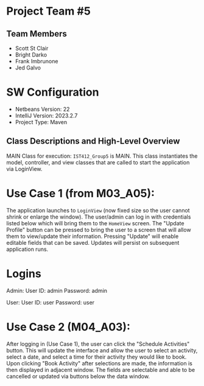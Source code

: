 # Project Team #5

## Team Members

- Scott St Clair
- Bright Darko
- Frank Imbrunone
- Jed Galvo

# SW Configuration

- Netbeans Version: 22
- IntelliJ Version: 2023.2.7
- Project Type: Maven

## Class Descriptions and High-Level Overview

MAIN Class for execution: `IST412_Group5` is MAIN. This class instantiates the model, controller, and view classes that are called to start the application via LoginView.

# Use Case 1 (from M03_A05):
The application launches to `LoginView` (now fixed size so the user cannot shrink or enlarge the window). 
The user/admin can log in with credentials listed below which will bring them to the `HomeView` screen.
The "Update Profile" button can be pressed to bring the user to a screen that will allow them to view/update their information. 
Pressing "Update" will enable editable fields that can be saved.
Updates will persist on subsequent application runs.

# Logins 
Admin:
User ID: admin
Password: admin

User:
User ID: user
Password: user

# Use Case 2 (M04_A03):
After logging in (Use Case 1), the user can click the "Schedule Activities" button.
This will update the interface and allow the user to select an activity, select a date, and select a time for their activity they would like to book.
Upon clicking "Book Activity" after selections are made, the information is then displayed in adjacent window.
The fields are selectable and able to be cancelled or updated via buttons below the data window.

